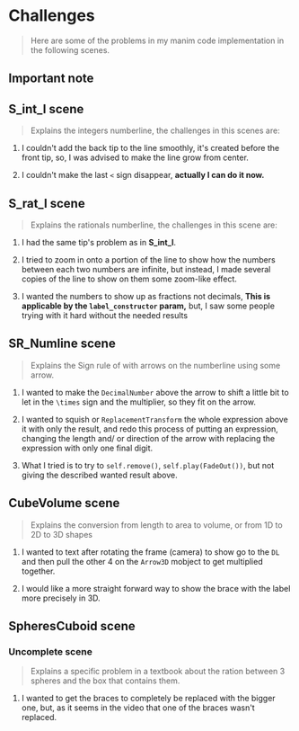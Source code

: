 # Challenges

> Here are some of the problems in my manim code implementation in the following scenes.

## Important note

## S_int_l scene

> Explains the integers numberline, the challenges in this scenes are:

1. I couldn't add the back tip to the line smoothly, it's created before the front tip, so, I was advised to make the line grow from center.

2. I couldn't make the last `<` sign disappear, **actually I can do it now.**

## S_rat_l scene

> Explains the rationals numberline, the challenges in this scene are:

1. I had the same tip's problem as in **S_int_l**.

2. I tried to zoom in onto a portion of the line to show how the numbers between each two numbers are infinite, but instead, I made several copies of the line to show on them some zoom-like effect.

3. I wanted the numbers to show up as fractions not decimals, **This is applicable by the `label_constructor` param,** but, I saw some people trying with it hard without the needed results

## SR_Numline scene

> Explains the Sign rule of with arrows on the numberline using some arrow.

1. I wanted to make the `DecimalNumber` above the arrow to shift a little bit to let in the `\times` sign and the multiplier, so they fit on the arrow.

2. I wanted to squish or `ReplacementTransform` the whole expression above it with only the result, and redo this process of putting an expression, changing the length and/ or direction of the arrow with replacing the expression with only one final digit.

3. What I tried is to try to `self.remove()`, `self.play(FadeOut())`, but not giving the described wanted result above.

## CubeVolume scene

> Explains the conversion from length to area to volume, or from 1D to 2D to 3D shapes

1. I wanted to text after rotating the frame (camera) to show go to the `DL` and then pull the other 4 on the `Arrow3D` mobject to get multiplied together.

2. I would like a more straight forward way to show the brace with the label more precisely in 3D.

## SpheresCuboid scene

### Uncomplete scene

> Explains a specific problem in a textbook about the ration between 3 spheres and the box that contains them.

1. I wanted to get the braces to completely be replaced with the bigger one, but, as it seems in the video that one of the braces wasn't replaced.
